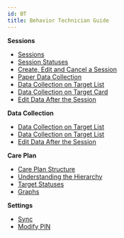 ```yaml
---
id: BT
title: Behavior Technician Guide
---
```


**Sessions**
- [Sessions](Sessions.md)
- [Session Statuses](SessionStatuses.md)
- [Create, Edit and Cancel a Session](CreateEditCancelSession.md)
- [Paper Data Collection](PaperDataCollection.md)
- [Data Collection on Target List](DataCollectionTargetList.md)
- [Data Collection on Target Card](DataCollectionTargetCard.md)
- [Edit Data After the Session](EditDataAfterSession.md)

**Data Collection**
- [Data Collection on Target List](DataCollectionOnTargetList.md)
- [Data Collection on Target List](DataCollectionOnTargetCard.md)
- [Edit Data After the Session](EditDataAfterSession.md)

**Care Plan**
- [Care Plan Structure](CarePlanStructure.md)
- [Understanding the Hierarchy](UnderstandingHierarchy.md)
- [Target Statuses](TargetStatuses.md)
- [Graphs](Graphs.md)

**Settings**
- [Sync](Sync.md)
- [Modify PIN](ModifyPIN.md)
